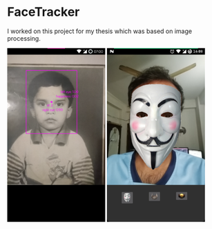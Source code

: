 # FaceTracker
I worked on this project for my thesis which was based on image processing.

<img src="example1.png" align="top" width="45%">
<img src="example2.png" aling="right" width="45%">
